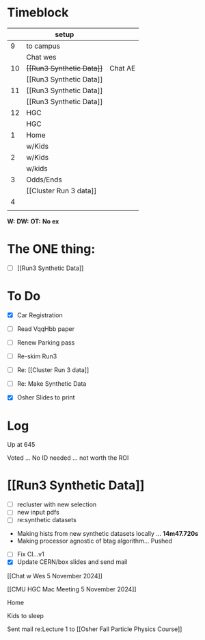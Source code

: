 # Timeblock

|     | setup                       |         |
| --- | --------------------------- | ------- |
| 9   | to campus                   |         |
|     | Chat wes                    |         |
| 10  | ~~[[Run3 Synthetic Data]]~~ | Chat AE |
|     | [[Run3 Synthetic Data]]     |         |
| 11  | [[Run3 Synthetic Data]]     |         |
|     | [[Run3 Synthetic Data]]     |         |
| 12  | HGC                         |         |
|     | HGC                         |         |
| 1   | Home                        |         |
|     | w/Kids                      |         |
| 2   | w/Kids                      |         |
|     | w/kids                      |         |
| 3   | Odds/Ends                   |         |
|     | [[Cluster Run 3 data]]      |         |
| 4   |                             |         |
|     |                             |         |

**W:**
**DW:**
**OT:**
**No ex**

# The ONE thing: 
- [ ] [[Run3 Synthetic Data]]


# To Do
- [x] Car Registration
- [ ] Read  VqqHbb paper
- [ ] Renew Parking pass
- [ ] Re-skim Run3
- [ ]  Re: [[Cluster Run 3 data]]
- [ ] Re: Make Synthetic Data
- [x] Osher Slides to print


# Log

Up at 645

Voted ... No ID needed ... not worth the ROI

# [[Run3 Synthetic Data]]
- [ ] recluster with new selection
- [ ] new input pdfs
- [ ] re:synthetic datasets
- Making hists from new synthetic datasets locally ... **14m47.720s**
- Making processor agnostic of btag algorithm... Pushed
- [ ] Fix CI...v1
- [x] Update CERN/box slides and send mail

[[Chat w Wes 5 November 2024]]

[[CMU HGC Mac Meeting 5 November 2024]]

Home 

Kids to sleep

Sent mail re:Lecture 1 to [[Osher Fall Particle Physics Course]]
